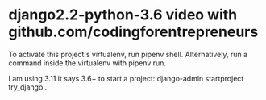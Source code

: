 # django2.2-python-3.6 video with github.com/codingforentrepreneurs

To activate this project's virtualenv, run pipenv shell.
Alternatively, run a command inside the virtualenv with pipenv run.

I am using 3.11 it says 3.6+
to start a project: django-admin startproject try_django .